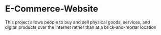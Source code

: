 # E-Commerce-Website
This project allows people to buy and sell physical goods, services, and digital products over the internet rather than at a brick-and-mortar location
